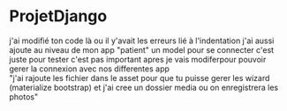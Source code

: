 # ProjetDjango
j'ai modifié ton code là ou il y'avait les erreurs lié à l'indentation
j'ai aussi ajoute au niveau de mon app  "patient"  un model pour se connecter   c'est juste pour tester c'est pas important apres je vais modiferpour pouvoir gerer la connexion avec nos differentes app   
"j'ai rajoute les fichier dans le asset pour que tu puisse gerer les wizard (materialize bootstrap)  et j'ai cree un dossier media  ou on enregistrera les photos"
